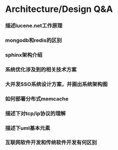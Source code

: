 Architecture/Design Q&A
====

### 描述lucene.net工作原理

### mongodb和redis的区别

### sphinx架构介绍

### 系统优化涉及到的相关技术方案

### 大并发SSO系统设计方案，并画出系统架构图

### 如何部署分布式memcache

### 描述下对tcp/ip协议的理解

### 描述下uml基本元素

### 互联网软件开发和传统软件开发有何区别





